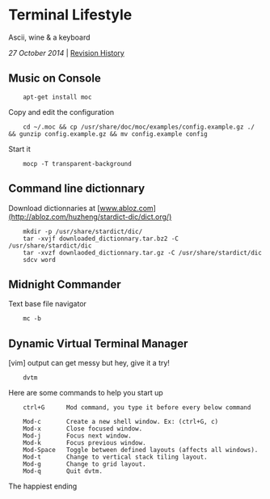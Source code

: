 <h1 class="header">Terminal Lifestyle</h1>

Ascii, wine & a keyboard

*27 October 2014* | [Revision History](https://github.com/sevaivanov/kedfilms/commits/master/frontend/static/frontend/md/quick-tips/terminal-lifestyle.md)

## Music on Console

		apt-get install moc
        
Copy and edit the configuration

        cd ~/.moc && cp /usr/share/doc/moc/examples/config.example.gz ./ && gunzip config.example.gz && mv config.example config

Start it

        mocp -T transparent-background


## Command line dictionnary

Download dictionnaries at [www.abloz.com](http://abloz.com/huzheng/stardict-dic/dict.org/)

		mkdir -p /usr/share/stardict/dic/
		tar -xvjf downloaded_dictionnary.tar.bz2 -C /usr/share/stardict/dic
		tar -xvzf downlaoded_dictionnary.tar.gz -C /usr/share/stardict/dic
		sdcv word


## Midnight Commander
Text base file navigator

		mc -b


## Dynamic Virtual Terminal Manager

[vim] output can get messy but hey, give it a try!

		dvtm

Here are some commands to help you start up

		ctrl+G		Mod command, you type it before every below command

		Mod-c  		Create a new shell window. Ex: (ctrl+G, c)
		Mod-x  		Close focused window.
		Mod-j  		Focus next window.
		Mod-k  		Focus previous window.
		Mod-Space  	Toggle between defined layouts (affects all windows).
		Mod-t  		Change to vertical stack tiling layout.
		Mod-g  		Change to grid layout.
		Mod-q  		Quit dvtm.

<p class="footer">The happiest ending</p>
